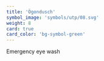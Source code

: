 ```yaml
---
title: 'Ögondusch'
symbol_image: 'symbols/utp/08.svg'
weight: 8
card: true
card_color: 'bg-symbol-green'
---
```


Emergency eye wash
